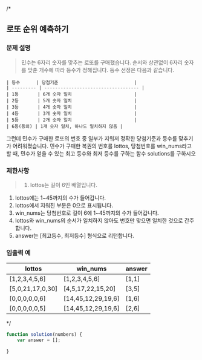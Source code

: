 /*
## 로또 순위 예측하기

### 문제 설명
  > 민수는 6자리 숫자를 맞추는 로또를 구매했습니다. 순서와 상관없이 6자리 숫자를 맞춘 개수에 따라 등수가 정해집니다.
  등수 선정은 다음과 같습니다.
  >
    | 등수      | 당첨기준                            |
    | --------- | ----------------------------------- |
    | 1등       | 6개 숫자 일치                       |
    | 2등       | 5개 숫자 일치                       |
    | 3등       | 4개 숫자 일치                       |
    | 4등       | 3개 숫자 일치                       |
    | 5등       | 2개 숫자 일치                       |
    | 6등(등외) | 1개 숫자 일치, 하나도 일치하지 않음 |
  >
  그런데 민수가 구매한 로또의 번호 중 일부가 지워저 정확한 당첨기준과 등수를 맞추기가 어려워졌습니다.
  민수가 구매한 복권의 번호를 lottos, 당첨번호를 win_nums라고 할 때, 민수가 얻을 수 있는 최고 등수와 최저 등수를 구하는 함수 solutions를 구하시오


  ### 제한사항
  >1. lottos는 길이 6인 배열입니다.
   1. lottos에는 1~45까지의 수가 들어갑니다.
   2. lottos에서 지워진 부분은 0으로 표시됩니다.
   3. win_nums는 당첨번호로 길이 6에 1~45까지의 수가 들어갑니다.
   4. lottos와 win_nums의 순서가 일치하지 않아도 번호만 맞으면 일치한 것으로 간주합니다.
   5. answer는 [최고등수, 최저등수] 형식으로 리턴합니다.
  
  ### 입출력 예
  | lottos           | win_nums           | answer |
  | ---------------- | ------------------ | ------ |
  | [1,2,3,4,5,6]    | [1,2,3,4,5,6]      | [1,1]  |
  | [5,0,21,17,0,30] | [4,5,17,22,15,20]  | [3,5]  |
  | [0,0,0,0,0,6]    | [14,45,12,29,19,6] | [1,6]  |
  | [0,0,0,0,0,5]    | [14,45,12,29,19,6] | [2,6]  |

*/
```js
function solution(numbers) {
    var answer = [];
    
}
```